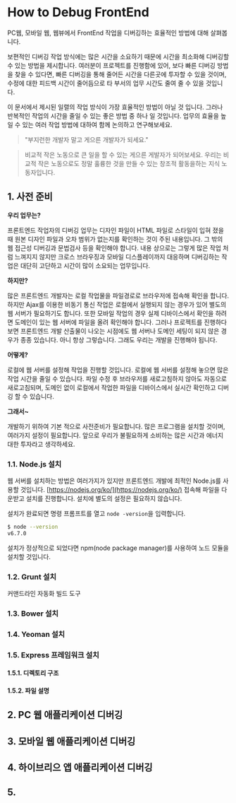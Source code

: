 # How to Debug FrontEnd

PC웹, 모바일 웹, 웹뷰에서 FrontEnd 작업을 디버깅하는 효율적인 방법에 대해 살펴봅니다.

보편적인 디버깅 작업 방식에는 많은 시간을 소요하기 때문에 시간을 최소화해 디버깅할 수 있는 방법을 제시합니다. 여러분이 프로젝트를 진행함에 있어, 보다 빠른 디버깅 방법을 찾을 수 있다면, 빠른 디버깅을 통해 줄어든 시간을 다른곳에 투자할 수 있을 것이며, 수정에 대한 피드백 시간이 줄어듬으로 타 부서의 업무 시간도 줄여 줄 수 있을 것입니다.

이 문서에서 제시된 일렬의 작업 방식이 가장 효율적인 방법이 아닐 것 입니다. 그러나  반복적인 작업의 시간을 줄일 수 있는 좋은 방법 중 하나 일 것입니다. 업무의 효율을 높일 수 있는 여러 작업 방법에 대하여 함께 논의하고 연구해보세요.

> "부지런한 개발자 말고 게으른 개발자가 되세요."

> 비교적 작은 노동으로 큰 일을 할 수 있는 게으른 게발자가 되어보세요. 우리는 비교적 작은 노동으로도 정말 훌륭한 것을 만들 수 있는 창조적 활동을하는 지식 노동자입니다.


## 1. 사전 준비

**우리 업무는?**

프론트엔드 작업자의 디버깅 업무는 디자인 파일이 HTML 파일로 스타일이 입혀 졌을 때 원본 디자인 파일과 오차 범위가 없는지를 확인하는 것이 주된 내용입니다. 그 밖의 웹 접근성 디버깅과 문법검사 등을 확인해야 합니다. 내용 상으로는 그렇게 많은 작업 처럼 느껴지지 않지만 크로스 브라우징과 모바일 디스플레이까지 대응하며 디버깅하는 작업은 대단히 고단하고 시간이 많이 소요되는 업무입니다.

**하지만?**

많은 프론트엔드 개발자는 로컬 작업물을 파일경로로 브라우저에 접속해 확인을 합니다. 하지만 Ajax를 이용한 비동기 통신 작업은 로컬에서 실행되지 않는 경우가 있어 별도의 웹 서버가 필요하기도 합니다. 또한 모바일 작업의 경우 실제 디바이스에서 확인을 하려면 도메인이 있는 웹 서버에 파일을 올려 확인해야 합니다. 그러나 프로젝트를 진행하다 보면 프론트엔드 개발 산출물이 나오는 시점에도 웹 서버나 도메인 세팅이 되지 않은 경우가 종종 있습니다. 아니 항상 그렇습니다. 그래도 우리는 개발을 진행해야 됩니다.

**어떻게?**

로컬에 웹 서버를 설정해 작업을 진행할 것입니다. 로컬에 웹 서버를 설정해 놓으면 많은 작업 시간을 줄일 수 있습니다. 파일 수정 후 브라우저를 새로고침하지 않아도 자동으로 새로고침되며, 도메인 없이 로컬에서 작업한 파일을 디바이스에서 실시간 확인하고 디버깅 할 수 있습니다.

**그래서~**

개발하기 위하여 기본 적으로 사전준비가 필요합니다. 많은 프로그램을 설치할 것이며, 여러가지 설정이 필요합니다. 앞으로 우리가 불필요하게 소비하는 많은 시간과 에너지 대한 투자라고 생각하세요.

### 1.1. Node.js 설치

웹 서버를 설치하는 방법은 여러가지가 있지만 프론트엔드 개발에 최적인 Node.js를 사용할 것입니다. [https://nodejs.org/ko/](https://nodejs.org/ko/) 접속해 파일을 다운받고 설치를 진행합니다. 설치에 별도의 설정은 필요하지 않습니다.

설치가 완료되면 명령 프롬프트를 열고 `node -version`을 입력합니다.

```bash
$ node --version
v6.7.0
```

설치가 정상적으로 되었다면 npm(node package manager)를 사용하여 노드 모듈을 설치할 것입니다.

### 1.2. Grunt 설치

커맨드라인 자동화 빌드 도구

### 1.3. Bower 설치

### 1.4. Yeoman 설치

### 1.5. Express 프레임워크 설치

#### 1.5.1. 디렉토리 구조

#### 1.5.2. 파일 설명

## 2. PC 웹 애플리케이션 디버깅

## 3. 모바일 웹 애플리케이션 디버깅

## 4. 하이브리으 앱 애플리케이션 디버깅

## 5.
